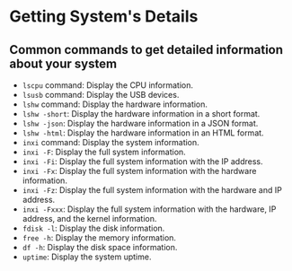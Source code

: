 # Getting System's Details

## Common commands to get detailed information about your system

- `lscpu` command: Display the CPU information.
- `lsusb` command: Display the USB devices.
- `lshw` command: Display the hardware information.
- `lshw -short`: Display the hardware information in a short format.
- `lshw -json`: Display the hardware information in a JSON format.
- `lshw -html`: Display the hardware information in an HTML format.
- `inxi` command: Display the system information.
- `inxi -F`: Display the full system information.
- `inxi -Fi`: Display the full system information with the IP address.
- `inxi -Fx`: Display the full system information with the hardware information.
- `inxi -Fz`: Display the full system information with the hardware and IP address.
- `inxi -Fxxx`: Display the full system information with the hardware, IP address, and the kernel information.
- `fdisk -l`: Display the disk information.
- `free -h`: Display the memory information.
- `df -h`: Display the disk space information.
- `uptime`: Display the system uptime.
